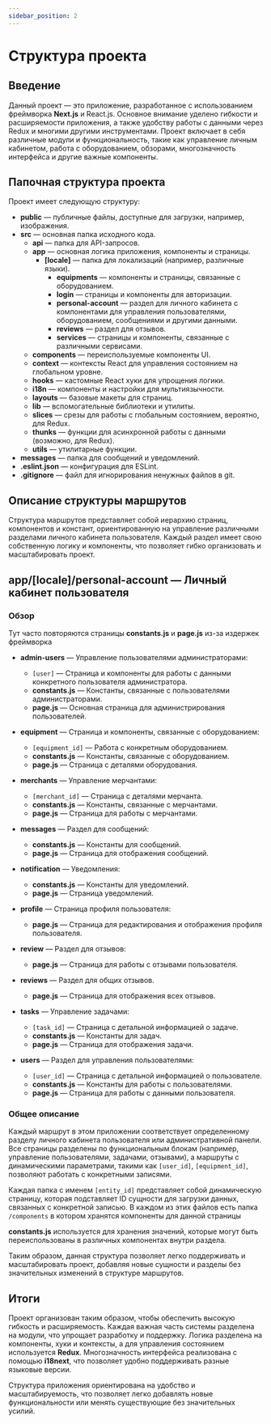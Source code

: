 ```yaml
---
sidebar_position: 2
---
```


# Структура проекта
## Введение

Данный проект — это приложение, разработанное с использованием фреймворка **Next.js** и React.js. Основное внимание уделено гибкости и расширяемости приложения, а также удобству работы с данными через Redux и многими другими инструментами. Проект включает в себя различные модули и функциональность, такие как управление личным кабинетом, работа с оборудованием, обзорами, многозначность интерфейса и другие важные компоненты.

## Папочная структура проекта

Проект имеет следующую структуру:


- **public** — публичные файлы, доступные для загрузки, например, изображения.
- **src** — основная папка исходного кода.
    - **api** — папка для API-запросов.
    - **app** — основная логика приложения, компоненты и страницы.
        - **[locale]** — папка для локализаций (например, различные языки).
          - **equipments** — компоненты и страницы, связанные с оборудованием.
          - **login** — страницы и компоненты для авторизации.
          - **personal-account** — раздел для личного кабинета с компонентами для управления пользователями, оборудованием, сообщениями и другими данными.
          - **reviews** — раздел для отзывов.
          - **services** — страницы и компоненты, связанные с различными сервисами.
    - **components** — переиспользуемые компоненты UI.
    - **context** — контексты React для управления состоянием на глобальном уровне.
    - **hooks** — кастомные React хуки для упрощения логики.
    - **i18n** — компоненты и настройки для мультиязычности.
    - **layouts** — базовые макеты для страниц.
    - **lib** — вспомогательные библиотеки и утилиты.
    - **slices** — срезы для работы с глобальным состоянием, вероятно, для Redux.
    - **thunks** — функции для асинхронной работы с данными (возможно, для Redux).
    - **utils** — утилитарные функции.
- **messages** — папка для сообщений и уведомлений.
- **.eslint.json** — конфигурация для ESLint.
- **.gitignore** — файл для игнорирования ненужных файлов в git.


## Описание структуры маршрутов

Структура маршрутов представляет собой иерархию страниц, компонентов и констант, ориентированную на управление различными разделами личного кабинета пользователя. Каждый раздел имеет свою собственную логику и компоненты, что позволяет гибко организовать и масштабировать проект.

## **app/[locale]/personal-account** — Личный кабинет пользователя
### Обзор

Тут часто повторяются страницы **constants.js** и **page.js** из-за издержек фреймворка

- **admin-users** — Управление пользователями администраторами:
  - `[user]` — Страница и компоненты для работы с данными конкретного пользователя администратора.
  - **constants.js** — Константы, связанные с пользователями администраторами.
  - **page.js** — Основная страница для администрирования пользователей.

- **equipment** — Страница и компоненты, связанные с оборудованием:
  - `[equipment_id]` — Работа с конкретным оборудованием.
  - **constants.js** — Константы, связанные с оборудованием.
  - **page.js** — Страница с деталями оборудования.

- **merchants** — Управление мерчантами:
  - `[merchant_id]` — Страница с деталями мерчанта.
  - **constants.js** — Константы, связанные с мерчантами.
  - **page.js** — Страница для работы с мерчантами.

- **messages** — Раздел для сообщений:
  - **constants.js** — Константы для сообщений.
  - **page.js** — Страница для отображения сообщений.

- **notification** — Уведомления:
  - **constants.js** — Константы для уведомлений.
  - **page.js** — Страница уведомлений.

- **profile** — Страница профиля пользователя:
  - **page.js** — Страница для редактирования и отображения профиля пользователя.

- **review** — Раздел для отзывов:
  - **page.js** — Страница для работы с отзывами пользователя.

- **reviews** — Раздел для общих отзывов.
  - **page.js** — Страница для отображения всех отзывов.

- **tasks** — Управление задачами:
  - `[task_id]` — Страница с детальной информацией о задаче.
  - **constants.js** — Константы для задач.
  - **page.js** — Страница для отображения задачи.

- **users** — Раздел для управления пользователями:
  - `[user_id]` — Страница с детальной информацией о пользователе.
  - **constants.js** — Константы для работы с пользователями.
  - **page.js** — Страница для работы с данными пользователя.

### Общее описание

Каждый маршрут в этом приложении соответствует определенному разделу личного кабинета пользователя или административной панели. Все страницы разделены по функциональным блокам (например, управление пользователями, задачами, отзывами), а маршруты с динамическими параметрами, такими как `[user_id]`, `[equipment_id]`, позволяют работать с конкретными записями.

Каждая папка с именем `[entity_id]` представляет собой динамическую страницу, которая подставляет ID сущности для загрузки данных, связанных с конкретной записью. В каждом из этих файлов есть папка `/components` в котором хранятся компоненты для данной страницы

**constants.js** используется для хранения значений, которые могут быть переиспользованы в различных компонентах внутри раздела.

Таким образом, данная структура позволяет легко поддерживать и масштабировать проект, добавляя новые сущности и разделы без значительных изменений в структуре маршрутов.

## Итоги

Проект организован таким образом, чтобы обеспечить высокую гибкость и расширяемость. Каждая важная часть системы разделена на модули, что упрощает разработку и поддержку. Логика разделена на компоненты, хуки и контексты, а для управления состоянием используется **Redux**. Многозначность интерфейса реализована с помощью **i18next**, что позволяет удобно поддерживать разные языковые версии.

Структура приложения ориентирована на удобство и масштабируемость, что позволяет легко добавлять новые функциональности или менять существующие без значительных усилий.
